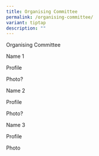 ```yaml
---
title: Organising Committee
permalink: /organising-committee/
variant: tiptap
description: ""
---
```

<p>Organising Committee</p><p>Name 1</p><p>Profile</p><p>Photo?</p><p></p><p>Name 2</p><p>Profile</p><p>Photo?</p><p></p><p>Name 3</p><p>Profile</p><p>Photo</p>